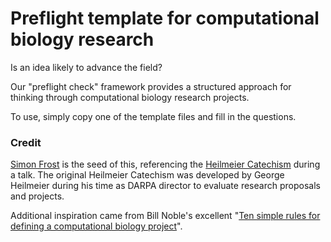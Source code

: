 # Preflight template for computational biology research

Is an idea likely to advance the field?

Our "preflight check" framework provides a structured approach for thinking through computational biology research projects.

To use, simply copy one of the template files and fill in the questions.

### Credit

[Simon Frost](https://www.lshtm.ac.uk/aboutus/people/frost.simon) is the seed of this, referencing the [Heilmeier Catechism](https://www.darpa.mil/about/heilmeier-catechism) during a talk. The original Heilmeier Catechism was developed by George Heilmeier during his time as DARPA director to evaluate research proposals and projects.

Additional inspiration came from Bill Noble's excellent "[Ten simple rules for defining a computational biology project](https://journals.plos.org/ploscompbiol/article?id=10.1371/journal.pcbi.1010786)".